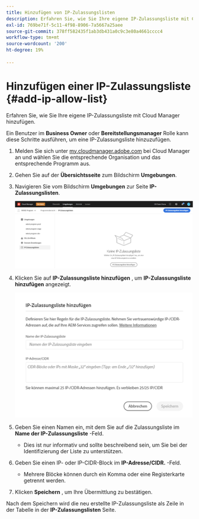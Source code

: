 ```yaml
---
title: Hinzufügen von IP-Zulassungslisten
description: Erfahren Sie, wie Sie Ihre eigene IP-Zulassungsliste mit Cloud Manager hinzufügen.
exl-id: 769be71f-5c11-4f98-8906-7a5667a25aee
source-git-commit: 378ff582435f1ab3db431a0c9c3e80a4661cccc4
workflow-type: tm+mt
source-wordcount: '200'
ht-degree: 19%

---
```



# Hinzufügen einer IP-Zulassungsliste {#add-ip-allow-list}

Erfahren Sie, wie Sie Ihre eigene IP-Zulassungsliste mit Cloud Manager hinzufügen.

Ein Benutzer im **Business Owner** oder **Bereitstellungsmanager** Rolle kann diese Schritte ausführen, um eine IP-Zulassungsliste hinzuzufügen.

1. Melden Sie sich unter [my.cloudmanager.adobe.com](https://my.cloudmanager.adobe.com/) bei Cloud Manager an und wählen Sie die entsprechende Organisation und das entsprechende Programm aus.

1. Gehen Sie auf der **Übersichtsseite** zum Bildschirm **Umgebungen**.

1. Navigieren Sie vom Bildschirm **Umgebungen** zur Seite **IP-Zulassungslisten**.

   ![Option &quot;IP-Zulassungslisten&quot;im Seitenbereich](/help/implementing/cloud-manager/assets/ip-allow-list/ip-allow-list-create.png)

1. Klicken Sie auf **IP-Zulassungsliste hinzufügen** , um **IP-Zulassungsliste hinzufügen** angezeigt.

   ![Dialogfeld &quot;IP-Zulassungsliste hinzufügen&quot;](/help/implementing/cloud-manager/assets/ip-allow-list/ip-allow-list-create02.png)

1. Geben Sie einen Namen ein, mit dem Sie auf die Zulassungsliste im **Name der IP-Zulassungsliste** -Feld.

   * Dies ist nur informativ und sollte beschreibend sein, um Sie bei der Identifizierung der Liste zu unterstützen.

1. Geben Sie einen IP- oder IP-CIDR-Block im **IP-Adresse/CIDR.** -Feld.

   * Mehrere Blöcke können durch ein Komma oder eine Registerkarte getrennt werden.

1. Klicken **Speichern** , um Ihre Übermittlung zu bestätigen.

Nach dem Speichern wird die neu erstellte IP-Zulassungsliste als Zeile in der Tabelle in der **IP-Zulassungslisten** Seite.
